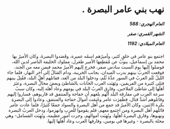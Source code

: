 <h1 dir="rtl">نهب بني عامر البصرة .</h1>

<h5 dir="rtl">العام الهجري:  588

الشهر القمري: صفر

العام الميلادي: 1192</h5>

<p dir="rtl">اجتمع بنو عامر في خلقٍ كثير، وأميرُهم اسمُه عميرة، وقَصَدوا البصرةَ، وكان الأميرُ بها محمد بن إسماعيل، ينوبُ عن مُقطِعِها الأمير طغرل، مملوك الخليفة الناصر لدين الله، فوصلوا إليها يومَ السبت سادس صفر، فخرج إليهم الأميرُ محمد فيمن معه من الجند، فوقعت الحربُ بينهم بدرب الميدان، بجانب الخريبة، ودام القتالُ إلى آخر النهار، فلما جاء الليلُ ثَلَم العربُ في السور عدَّةَ ثُلَم، ودخلوا البلد من الغد، فقاتلهم أهلُ البلد، فقُتِلَ بينهم قتلى كثيرة من الفريقين، ونَهَبَت العرب الخانات بالشاطئ وبعضَ محالِّ البصرة، وعبَرَ أهلُها إلى شاطئ الملاحين، وفارق العربُ البلد في يومهم وعاد أهله إليه، وكان سببُ سرعة العرب في مفارقة البلد أنَّهم بلغهم أن خفاجة والمنتفق قد قاربوهم، فساروا إليهم وقاتلوهم أشدَّ قتال، فظَفِرَت عامر وغَنِمَت أموالَ خفاجة والمنتفق، وعادوا إلى البصرةِ بكرة الاثنين، وكان الأميرُ قد جمع من أهل البصرةِ والسواد جمعًا كثيرًا، فلما عادت عامر قاتَلَهم أهل البصرة ومن اجتمع معهم، فلم يقوموا للعربِ وانهزموا، ودخل العربُ البصرة ونهبوها، وفارق البصرةَ أهلُها، ونُهِبَت أموالهم، وجرت أمور عظيمة، ونُهِبَت القسامل- وهي محلة بالبصرة - وغيرها في يومين، وفارقها العرب وعاد أهلُها إليها.</p></br>
